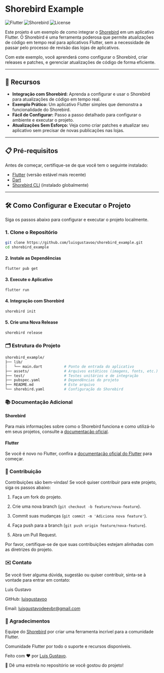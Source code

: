 # Shorebird Example

![Flutter](https://img.shields.io/badge/Flutter-%2302569B.svg?style=for-the-badge&logo=Flutter&logoColor=white)
![Shorebird](https://img.shields.io/badge/Shorebird-%2300C4CC.svg?style=for-the-badge&logo=shorebird&logoColor=white)
![License](https://img.shields.io/badge/license-MIT-blue)

Este projeto é um exemplo de como integrar o [Shorebird](https://shorebird.dev/) em um aplicativo Flutter. O Shorebird é uma ferramenta poderosa que permite atualizações de código em tempo real para aplicativos Flutter, sem a necessidade de passar pelo processo de revisão das lojas de aplicativos.

Com este exemplo, você aprenderá como configurar o Shorebird, criar releases e patches, e gerenciar atualizações de código de forma eficiente.

---

## 🚀 Recursos

- **Integração com Shorebird:** Aprenda a configurar e usar o Shorebird para atualizações de código em tempo real.
- **Exemplo Prático:** Um aplicativo Flutter simples que demonstra a funcionalidade do Shorebird.
- **Fácil de Configurar:** Passo a passo detalhado para configurar o ambiente e executar o projeto.
- **Atualizações Sem Esforço:** Veja como criar patches e atualizar seu aplicativo sem precisar de novas publicações nas lojas.

---

## 📋 Pré-requisitos

Antes de começar, certifique-se de que você tem o seguinte instalado:

- [Flutter](https://flutter.dev/docs/get-started/install) (versão estável mais recente)
- [Dart](https://dart.dev/get-dart)
- [Shorebird CLI](https://shorebird.dev/docs/getting-started) (instalado globalmente)

---

## 🛠️ Como Configurar e Executar o Projeto

Siga os passos abaixo para configurar e executar o projeto localmente.

### 1. Clone o Repositório

```bash
git clone https://github.com/luisgustavoo/shorebird_example.git
cd shorebird_example
```

#### 2. Instale as Dependências
```bash
flutter pub get
```
#### 3. Execute o Aplicativo
```bash
flutter run
```
#### 4. Integração com Shorebird
```bash
shorebird init
```
#### 5. Crie uma Nova Release
```bash
shorebird release
```

### 🗂️ Estrutura do Projeto
```bash
shorebird_example/
├── lib/
│   └── main.dart          # Ponto de entrada do aplicativo
├── assets/                # Arquivos estáticos (imagens, fonts, etc.)
├── test/                  # Testes unitários e de integração
├── pubspec.yaml           # Dependências do projeto
├── README.md              # Este arquivo
└── shorebird.yaml         # Configuração do Shorebird
```
### 📚 Documentação Adicional

#### Shorebird
Para mais informações sobre como o Shorebird funciona e como utilizá-lo em seus projetos, consulte a [documentação oficial](https://docs.shorebird.dev/).

#### Flutter
Se você é novo no Flutter, confira a [documentação oficial do Flutter](https://docs.flutter.dev/) para começar.

### 🤝 Contribuição
Contribuições são bem-vindas! Se você quiser contribuir para este projeto, siga os passos abaixo:

1. Faça um fork do projeto.

2. Crie uma nova branch (`git checkout -b feature/nova-feature`).

3. Commit suas mudanças (`git commit -m 'Adiciona nova feature'`).

4. Faça push para a branch (`git push origin feature/nova-feature`).

5. Abra um Pull Request.

Por favor, certifique-se de que suas contribuições estejam alinhadas com as diretrizes do projeto.

### ✉️ Contato
Se você tiver alguma dúvida, sugestão ou quiser contribuir, sinta-se à vontade para entrar em contato:

Luis Gustavo

GitHub: [luisgustavoo](https://github.com/luisgustavoo)

Email: [luisgustavodeevbr@gmail.com]()

### 🙌 Agradecimentos
Equipe do [Shorebird](https://shorebird.dev/) por criar uma ferramenta incrível para a comunidade Flutter.

Comunidade Flutter por todo o suporte e recursos disponíveis.

Feito com ❤️ por [Luis Gustavo](https://github.com/luisgustavoo).  

🌟 Dê uma estrela no repositório se você gostou do projeto!
